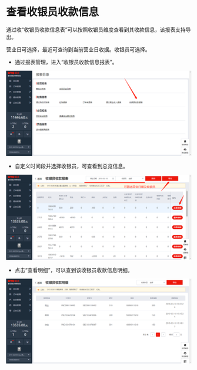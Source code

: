 # 查看收银员收款信息

通过收“收银员收款信息表”可以按照收银员维度查看到其收款信息，该报表支持导出。

营业日可选择，最近可查询到当前营业日收据。收银员可选择。

* 通过报表管理，进入“收银员收款信息报表”。

![](../../../.gitbook/assets/image%20%28413%29.png)

* 自定义时间段并选择收银员，可查看到总览信息。

![](../../../.gitbook/assets/image%20%28467%29.png)

* 点击“查看明细”，可以查到该收银员收款信息明细。

![](../../../.gitbook/assets/image%20%28336%29.png)

